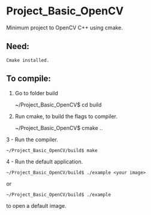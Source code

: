 # Project_Basic_OpenCV
Minimum project to OpenCV C++ using cmake. 

## Need:
    Cmake installed.

## To compile:

1. Go to folder build


    ~/Project_Basic_OpenCV$ cd build
2. Run cmake, to build the flags to compiler.


    ~/Project_Basic_OpenCV$ cmake ..


3 - Run the compiler.


    ~/Project_Basic_OpenCV/build$ make


4 - Run the default application.


	~/Project_Basic_OpenCV/build$ ./example <your image>
or

	~/Project_Basic_OpenCV/build$ ./example

to open a default image.